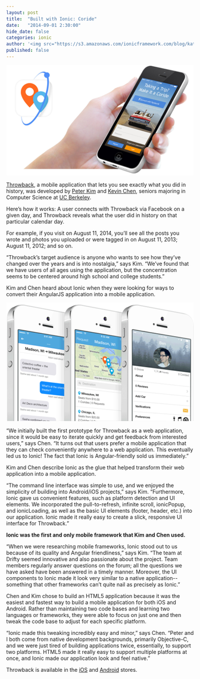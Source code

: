 ```yaml
---
layout: post
title:  "Built with Ionic: Coride"
date:   "2014-09-01 2:30:00"
hide_date: false
categories: ionic
author: '<img src="https://s3.amazonaws.com/ionicframework.com/blog/katie-md.jpg" class="author-icon">Katie'
published: false
---
```


<img class="showcase-image" src="/img/blog/coride-header.jpg">

[Throwback](http://www.throwbacknow.com/#!/), a mobile application that lets you see exactly what you did in history, was developed by [Peter Kim](http://www.twitter.com/pkayfire) and [Kevin Chen](http://www.twitter.com/pkayfire), seniors majoring in Computer Science at [UC Berkeley](http://www.berkeley.edu/index.html). 

Here’s how it works: A user connects with Throwback via Facebook on a given day, and Throwback reveals what the user did in history on that particular calendar day. 

For example, if you visit on August 11, 2014, you’ll see all the posts you wrote and photos you uploaded or were tagged in on August 11, 2013; August 11, 2012; and so on. 

“Throwback’s target audience is anyone who wants to see how they’ve changed over the years and is into nostalgia,” says Kim. “We’ve found that we have users of all ages using the application, but the concentration seems to be centered around high school and college students.”

<!-- more -->

Kim and Chen heard about Ionic when they were looking for ways to convert their AngularJS application into a mobile application.

<a href="http://ionicframework.com/img/blog/coride-app-preview.png"><img class="body-image" src="/img/blog/coride-app-preview.png"></a>

“We initially built the first prototype for Throwback as a web application, since it would be easy to iterate quickly and get feedback from interested users,” says Chen. “It turns out that users prefer a mobile application that they can check conveniently anywhere to a web application. This eventually led us to Ionic! The fact that Ionic is Angular-friendly sold us immediately.”

Kim and Chen describe Ionic as the glue that helped transform their web application into a mobile application. 

“The command line interface was simple to use, and we enjoyed the simplicity of building into Android/iOS projects,” says Kim. “Furthermore, Ionic gave us convenient features, such as platform detection and UI elements. We incorporated the pull-to-refresh, infinite scroll, ionicPopup, and ionicLoading, as well as the basic UI elements (footer, header, etc.) into our application. Ionic made it really easy to create a slick, responsive UI interface for Throwback.”

<strong>Ionic was the first and only mobile framework that Kim and Chen used.</strong>

“When we were researching mobile frameworks, Ionic stood out to us because of its quality and Angular friendliness,” says Kim. “The team at Drifty seemed innovative and also passionate about the project. Team members regularly answer questions on the forum; all the questions we have asked have been answered in a timely manner. Moreover, the UI components to Ionic made it look very similar to a native application--something that other frameworks can’t quite nail as precisely as Ionic.”

Chen and Kim chose to build an HTML5 application because it was the easiest and fastest way to build a mobile application for both iOS and Android. Rather than maintaining two code bases and learning two languages or frameworks, they were able to focus on just one and then tweak the code base to adjust for each specific platform. 

“Ionic made this tweaking incredibly easy and minor,” says Chen. “Peter and I both come from native development backgrounds, primarily Objective-C, and we were just tired of building applications twice, essentially, to support two platforms. HTML5 made it really easy to support multiple platforms at once, and Ionic made our application look and feel native.”

Throwback is available in the [iOS](http://bit.ly/1otMG3E) and [Android](http://bit.ly/1pUjyQg) stores. 